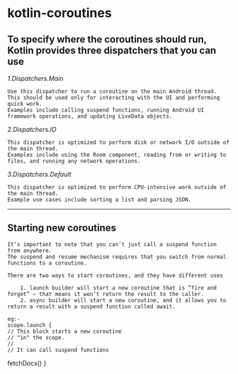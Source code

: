 # kotlin-coroutines


**To specify where the coroutines should run, Kotlin provides three dispatchers that you can use**
-----------------------------------------------------------------------------------------------
*1.Dispatchers.Main* 

	Use this dispatcher to run a coroutine on the main Android thread. 
	This should be used only for interacting with the UI and performing quick work. 
	Examples include calling suspend functions, running Android UI framework operations, and updating LiveData objects.
  
*2.Dispatchers.IO*

	This dispatcher is optimized to perform disk or network I/O outside of the main thread. 
	Examples include using the Room component, reading from or writing to files, and running any network operations.
  
*3.Dispatchers.Default*

	This dispatcher is optimized to perform CPU-intensive work outside of the main thread. 
	Example use cases include sorting a list and parsing JSON.

--------------------------------------------------------------------------------------------------
## Starting new coroutines 

	It’s important to note that you can’t just call a suspend function from anywhere. 
	The suspend and resume mechanism requires that you switch from normal functions to a coroutine.
	
	There are two ways to start coroutines, and they have different uses
  
		1. launch builder will start a new coroutine that is “fire and forget” — that means it won’t return the result to the caller.
		2. async builder will start a new coroutine, and it allows you to return a result with a suspend function called await.

	eg:-
	scope.launch {
    // This block starts a new coroutine 
    // "in" the scope.
    // 
    // It can call suspend functions
   fetchDocs()
}
